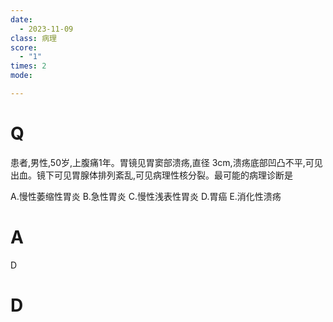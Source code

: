 ```yaml
---
date:
  - 2023-11-09
class: 病理
score:
  - "1"
times: 2
mode:

---
```



# Q
患者,男性,50岁,上腹痛1年。胃镜见胃窦部溃疡,直径 3cm,溃疡底部凹凸不平,可见出血。镜下可见胃腺体排列紊乱,可见病理性核分裂。最可能的病理诊断是 

A.慢性萎缩性胃炎
B.急性胃炎
C.慢性浅表性胃炎
D.胃癌
E.消化性溃疡


# A
D





# D